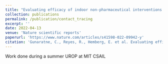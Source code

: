 ```yaml
---
title: "Evaluating efficacy of indoor non-pharmaceutical interventions against COVID-19 outbreaks with a coupled spatial-SIR agent-based simulation framework"
collection: publications
permalink: /publication/contact_tracing
excerpt: ''
date: 2022-04-13
venue: 'Nature scientific reports'
paperurl: 'https://www.nature.com/articles/s41598-022-09942-y'
citation: 'Gunaratne, C., Reyes, R., Hemberg, E. et al. Evaluating efficacy of indoor non-pharmaceutical interventions against COVID-19 outbreaks with a coupled spatial-SIR agent-based simulation framework. Sci Rep 12, 6202 (2022). https://doi.org/10.1038/s41598-022-09942-y'
---
```


Work done during a summer UROP at MIT CSAIL